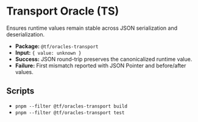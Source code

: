 # Transport Oracle (TS)

Ensures runtime values remain stable across JSON serialization and deserialization.

- **Package:** `@tf/oracles-transport`
- **Input:** `{ value: unknown }`
- **Success:** JSON round-trip preserves the canonicalized runtime value.
- **Failure:** First mismatch reported with JSON Pointer and before/after values.

## Scripts

- `pnpm --filter @tf/oracles-transport build`
- `pnpm --filter @tf/oracles-transport test`
